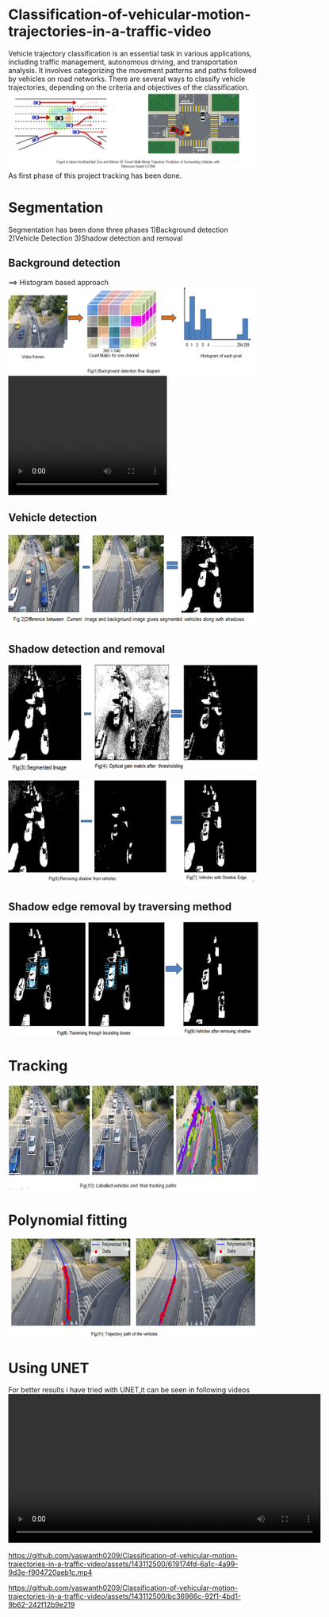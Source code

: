# Classification-of-vehicular-motion-trajectories-in-a-traffic-video
Vehicle trajectory classification is an essential task in various applications, including traffic management, autonomous driving, and transportation analysis. It involves categorizing the movement patterns and paths followed by vehicles on road networks. There are several ways to classify vehicle trajectories, depending on the criteria and objectives of the classification. 
![Screenshot (4)](https://github.com/yaswanth0209/Classification-of-vehicular-motion-trajectories-in-a-traffic-video/blob/main/Images/Screenshot%20(4).png)
As first phase of this project tracking has been done.
# Segmentation
Segmentation has been done three phases
1)Background detection
2)Vehicle Detection
3)Shadow detection and removal
## Background detection
==> Histogram based approach
![Screenshot (5)](https://github.com/yaswanth0209/Classification-of-vehicular-motion-trajectories-in-a-traffic-video/blob/main/Images/Screenshot%20(5).png)
<video width="320" height="240" controls autoplay loop>
  <source src="https://github.com/yaswanth0209/Classification-of-vehicular-motion-trajectories-in-a-traffic-video/blob/main/Videos/unet_34_500.mp4" type="video/mp4">
  Your browser does not support the video tag.
</video>


## Vehicle detection

![Screenshot (6)](https://github.com/yaswanth0209/Classification-of-vehicular-motion-trajectories-in-a-traffic-video/blob/main/Images/Screenshot%20(6).png)

## Shadow detection and removal

![Screenshot (10)](https://github.com/yaswanth0209/Classification-of-vehicular-motion-trajectories-in-a-traffic-video/blob/main/Images/Screenshot%20(10).png)

![Screenshot (11)](https://github.com/yaswanth0209/Classification-of-vehicular-motion-trajectories-in-a-traffic-video/blob/main/Images/Screenshot%20(11).png)

## Shadow edge removal by traversing method

![Screenshot (13)](https://github.com/yaswanth0209/Classification-of-vehicular-motion-trajectories-in-a-traffic-video/blob/main/Images/Screenshot%20(13).png)
# Tracking

![Screenshot (14)](https://github.com/yaswanth0209/Classification-of-vehicular-motion-trajectories-in-a-traffic-video/blob/main/Images/Screenshot%20(14).png)
# Polynomial fitting

![Screenshot (15)](https://github.com/yaswanth0209/Classification-of-vehicular-motion-trajectories-in-a-traffic-video/blob/main/Images/Screenshot%20(15).png)

# Using UNET
For better results i have tried with UNET,it can be seen in following videos
<video width="630" height="300" src="https://github.com/yaswanth0209/Classification-of-vehicular-motion-trajectories-in-a-traffic-video/assets/143112500/619174fd-6a1c-4a99-9d3e-f904720aeb1c.mp4"></video>


https://github.com/yaswanth0209/Classification-of-vehicular-motion-trajectories-in-a-traffic-video/assets/143112500/619174fd-6a1c-4a99-9d3e-f904720aeb1c.mp4


https://github.com/yaswanth0209/Classification-of-vehicular-motion-trajectories-in-a-traffic-video/assets/143112500/bc36966c-92f1-4bd1-9b62-242f12b9e219



